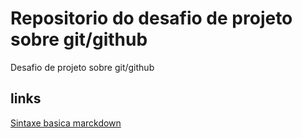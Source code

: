# Repositorio do desafio de projeto sobre git/github
Desafio de projeto sobre git/github
## links
[Sintaxe basica marckdown](https://www.markdownguide.org/basic-syntax/)
